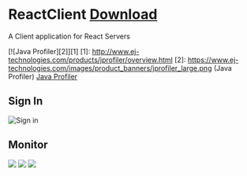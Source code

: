 # ReactClient [Download](https://github.com/cyberpwnn/ReactClient/releases)
A Client application for React Servers

[![Java Profiler][2]][1]
  [1]: http://www.ej-technologies.com/products/jprofiler/overview.html
  [2]: https://www.ej-technologies.com/images/product_banners/jprofiler_large.png (Java Profiler)
[Java Profiler](http://www.ej-technologies.com/products/jprofiler/overview.html)


## Sign In
![Sign in](https://raw.githubusercontent.com/cyberpwnn/React/master/images/client/login.png)

## Monitor
![](https://raw.githubusercontent.com/cyberpwnn/React/master/images/client/1.png)
![](https://raw.githubusercontent.com/cyberpwnn/React/master/images/client/2.PNG)
![](https://raw.githubusercontent.com/cyberpwnn/React/master/images/client/performance.png)

